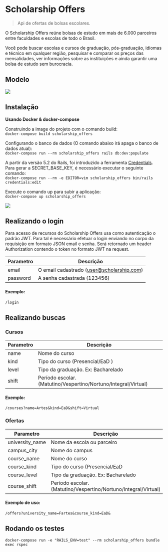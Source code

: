 # Scholarship Offers

> Api de ofertas de bolsas escolares.

O Scholarship Offers reúne bolsas de estudo em mais de 6.000 parceiros entre faculdades e escolas de todo o Brasil.

Você pode buscar escolas e cursos de graduação, pós-graduação, idiomas e técnico em qualquer região, pesquisar e comparar os preços das mensalidades, ver informações sobre as instituições e ainda garantir uma bolsa de estudo sem burocracia.

## Modelo  

![](https://i.ibb.co/1Tz2wKP/scholarship-offers.png)

## Instalação

**Usando Docker & docker-compose**

Construindo a image do projeto com o comando build:  
`docker-compose build scholarship_offers`

Configurando o banco de dados (O comando abaixo irá apaga o banco de dados atual):  
`docker-compose run --rm scholarship_offers rails db:dev:populate`

A partir da versão 5.2 do Rails, foi introduzido a ferramenta [Credentials](https://edgeguides.rubyonrails.org/security.html#environmental-security). Para gerar a SECRET_BASE_KEY, é necessário executar o seguinte comando:  
`docker-compose run --rm -e EDITOR=vim scholarship_offers bin/rails credentials:edit`

Execute o comando up para subir a aplicação:  
`docker-compose up scholarship_offers`

![](https://memegenerator.net/img/instances/82338138.jpg)

## Realizando o login

Para acesso de recursos do Scholarship Offers usa como autenticação o padrão JWT. Para tal é necessário efetuar o login enviando no corpo da requisição em formato JSON email e senha. Será retornado um header Authorization contendo o token no formato JWT na request.

| Parametro | Descrição                                 |
| --------- | ----------------------------------------- |
| email     | O email cadastrado (user@scholarship.com) |
| password  | A senha cadastrada (123456)               |

#### Exemplo:

`/login`

## Realizando buscas

### Cursos

| Parametro | Descrição                                                       |
| --------- | --------------------------------------------------------------- |
| name      | Nome do curso                                                   |
| kind      | Tipo do curso (Presencial/EaD )                                 |
| level     | Tipo da graduação. Ex: Bacharelado                              |
| shift     | Período escolar. (Matutino/Vespertino/Nortuno/Integral/Virtual) |

#### Exemplo:

`/courses?name=Artes&kind=EaD&shift=Virtual`

### Ofertas

| Parametro       | Descrição                                                       |
| --------------- | --------------------------------------------------------------- |
| university_name | Nome da escola ou parceiro                                      |
| campus_city     | Nome do campus                                                  |
| course_name     | Nome do curso                                                   |
| course_kind     | Tipo do curso (Presencial/EaD                                   |
| course_level    | Tipo da graduação. Ex: Bacharelado                              |
| course_shift    | Período escolar. (Matutino/Vespertino/Nortuno/Integral/Virtual) |

#### Exemplo de uso:

`/offers?university_name=Fartes&course_kind=EaD&`

## Rodando os testes

`docker-compose run -e "RAILS_ENV=test" --rm scholarship_offers bundle exec rspec`

